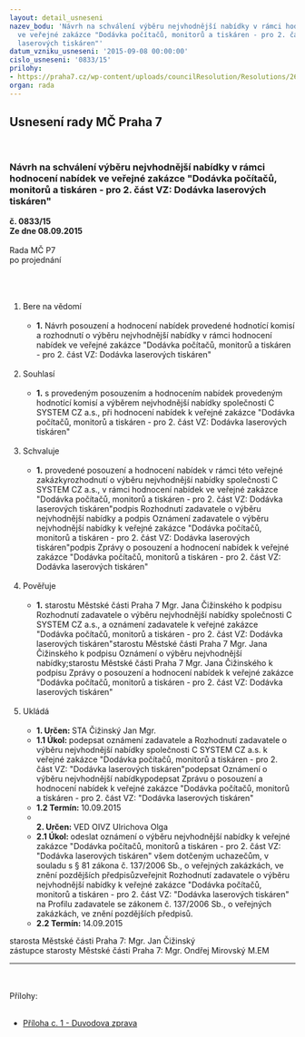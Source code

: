 ```yaml
---
layout: detail_usneseni
nazev_bodu: 'Návrh na schválení výběru nejvhodnější nabídky v rámci hodnocení nabídek
  ve veřejné zakázce "Dodávka počítačů, monitorů a tiskáren - pro 2. část VZ: Dodávka
  laserových tiskáren"'
datum_vzniku_usneseni: '2015-09-08 00:00:00'
cislo_usneseni: '0833/15'
prilohy:
- https://praha7.cz/wp-content/uploads/councilResolution/Resolutions/26016/833_15_pril1.doc
organ: rada
---
```

<div id="ucUsn_pList" class="usn">
	<span><h2>Usnesení rady MČ Praha 7 </h2>
<br></span><div class="standBody">
<span><h3>Návrh na schválení výběru nejvhodnější nabídky v rámci hodnocení nabídek ve veřejné zakázce "Dodávka počítačů, monitorů a tiskáren - pro 2. část VZ: Dodávka laserových tiskáren"</h3></span><div class="center">
		<strong>č. 0833/15</strong><br>
	</div>
<div class="center">
		<strong>Ze dne 08.09.2015</strong><br><br>
	</div>Rada MČ P7<br>po projednání<br><br><br><ol>
<br><li>Bere na vědomí<br><ul>
<br><li>
<strong>1.</strong> Návrh posouzení a hodnocení nabídek provedené hodnotící komisí a rozhodnutí o výběru nejvhodnější nabídky v rámci hodnocení nabídek ve veřejné zakázce "Dodávka počítačů, monitorů a tiskáren - pro 2. část VZ: Dodávka laserových tiskáren"</li>
</ul>
<br>
</li>
<li>Souhlasí<br><ul>
<br><li>
<strong>1.</strong> s provedeným posouzením a hodnocením nabídek provedeným hodnotící komisí a výběrem nejvhodnější nabídky společnosti C SYSTEM CZ a.s., při hodnocení nabídek k veřejné zakázce "Dodávka počítačů, monitorů a tiskáren - pro 2. část VZ: Dodávka laserových tiskáren"</li>
</ul>
<br>
</li>
<li>Schvaluje<br><ul>
<br><li>
<strong>1.</strong> provedené posouzení a hodnocení nabídek v rámci této veřejné zakázkyrozhodnutí o výběru nejvhodnější nabídky společnosti C SYSTEM CZ a.s., v rámci hodnocení nabídek ve veřejné zakázce "Dodávka počítačů, monitorů a tiskáren - pro 2. část VZ: Dodávka laserových tiskáren"podpis Rozhodnutí zadavatele o výběru nejvhodnější nabídky a podpis Oznámení zadavatele o výběru nejvhodnější nabídky k veřejné zakázce "Dodávka počítačů, monitorů a tiskáren - pro 2. část VZ: Dodávka laserových tiskáren"podpis Zprávy o posouzení a hodnocení nabídek k veřejné zakázce "Dodávka počítačů, monitorů a tiskáren - pro 2. část VZ: Dodávka laserových tiskáren" </li>
</ul>
<br>
</li>
<li>Pověřuje<br><ul>
<br><li>
<strong>1.</strong> starostu Městské části Praha 7 Mgr. Jana Čižinského k podpisu Rozhodnutí zadavatele o výběru nejvhodnější nabídky společnosti C SYSTEM CZ a.s., a oznámení zadavatele k veřejné zakázce "Dodávka počítačů, monitorů a tiskáren - pro 2. část VZ: Dodávka laserových tiskáren"starostu Městské části Praha 7 Mgr. Jana Čižinského k podpisu Oznámení o výběru nejvhodnější nabídky;starostu Městské části Praha 7 Mgr. Jana Čižinského k podpisu Zprávy o posouzení a hodnocení nabídek k veřejné zakázce "Dodávka počítačů, monitorů a tiskáren - pro 2. část VZ: Dodávka laserových tiskáren" </li>
</ul>
<br>
</li>
<li>Ukládá<br><ul>
<br><li>
<strong>1. Určen: </strong>STA Čižinský Jan Mgr.<br>
</li>
<li>
<strong>1.1 Úkol: </strong>podepsat oznámení zadavatele a Rozhodnutí zadavatele o výběru nejvhodnější nabídky společnosti C SYSTEM CZ a.s. k veřejné zakázce "Dodávka počítačů, monitorů a tiskáren - pro 2. část VZ: "Dodávka laserových tiskáren"podepsat Oznámení o výběru nejvhodnější nabídkypodepsat Zprávu o posouzení a hodnocení nabídek k veřejné zakázce "Dodávka počítačů, monitorů a tiskáren - pro 2. část VZ: "Dodávka laserových tiskáren" <br>
</li>
<li>
<strong>1.2 Termín: </strong>10.09.2015<br>
</li>
<li>
<strong><br>2. Určen: </strong>VED OIVZ Ulrichova Olga<br>
</li>
<li>
<strong>2.1 Úkol: </strong>odeslat oznámení o výběru nejvhodnější nabídky k veřejné zakázce "Dodávka počítačů, monitorů a tiskáren - pro 2. část VZ: "Dodávka laserových tiskáren" všem dotčeným uchazečům, v souladu s § 81 zákona č. 137/2006 Sb., o veřejných zakázkách, ve znění pozdějších předpisůzveřejnit Rozhodnutí zadavatele o výběru nejvhodnější nabídky k veřejné zakázce "Dodávka počítačů, monitorů a tiskáren - pro 2. část VZ: "Dodávka laserových tiskáren" na Profilu zadavatele se zákonem č. 137/2006 Sb., o veřejných zakázkách, ve znění pozdějších předpisů.<br>
</li>
<li>
<strong>2.2 Termín: </strong>14.09.2015</li>
</ul>
</li>
</ol>starosta Městské části Praha 7: Mgr. Jan Čižinský<br>zástupce starosty Městské části Praha 7: Mgr. Ondřej Mirovský M.EM <br><hr>
<br><br>Přílohy: <br><ul>
<br><li>
<a href="/zdroj.aspx?typ=4&amp;Id=65994&amp;sh=955218901" target="_blank" title="Odkaz na soubor - 30 kB - nové okno">Příloha c. 1 - Duvodova zprava</a> </li>
</ul>
</div>
</div>